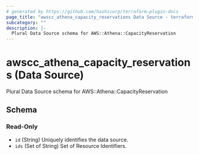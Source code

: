 ```yaml
---
# generated by https://github.com/hashicorp/terraform-plugin-docs
page_title: "awscc_athena_capacity_reservations Data Source - terraform-provider-awscc"
subcategory: ""
description: |-
  Plural Data Source schema for AWS::Athena::CapacityReservation
---
```


# awscc_athena_capacity_reservations (Data Source)

Plural Data Source schema for AWS::Athena::CapacityReservation



<!-- schema generated by tfplugindocs -->
## Schema

### Read-Only

- `id` (String) Uniquely identifies the data source.
- `ids` (Set of String) Set of Resource Identifiers.


